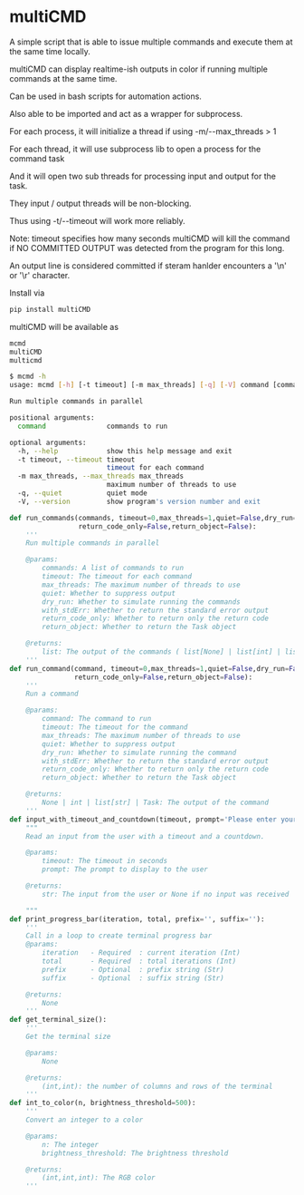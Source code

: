 # multiCMD
A simple script that is able to issue multiple commands and execute them at the same time locally.

multiCMD can display realtime-ish outputs in color if running multiple commands at the same time.

Can be used in bash scripts for automation actions.

Also able to be imported and act as a wrapper for subprocess.

For each process, it will initialize a thread if using -m/--max_threads > 1

For each thread, it will use subprocess lib to open a process for the command task

And it will open two sub threads for processing input and output for the task.

They input / output threads will be non-blocking.

Thus using -t/--timeout will work more reliably.

Note: timeout specifies how many seconds multiCMD will kill the command if NO COMMITTED OUTPUT was detected from the program for this long.

An output line is considered committed if steram hanlder encounters a '\n' or '\r' character.


Install via
```bash
pip install multiCMD
```

multiCMD will be available as
```bash
mcmd
multiCMD
multicmd
```


```bash
$ mcmd -h
usage: mcmd [-h] [-t timeout] [-m max_threads] [-q] [-V] command [command ...]

Run multiple commands in parallel

positional arguments:
  command               commands to run

optional arguments:
  -h, --help            show this help message and exit
  -t timeout, --timeout timeout
                        timeout for each command
  -m max_threads, --max_threads max_threads
                        maximum number of threads to use
  -q, --quiet           quiet mode
  -V, --version         show program's version number and exit
```

```python
def run_commands(commands, timeout=0,max_threads=1,quiet=False,dry_run=False,with_stdErr=False,
				 return_code_only=False,return_object=False):
	'''
	Run multiple commands in parallel

	@params:
		commands: A list of commands to run
		timeout: The timeout for each command
		max_threads: The maximum number of threads to use
		quiet: Whether to suppress output
		dry_run: Whether to simulate running the commands
		with_stdErr: Whether to return the standard error output
		return_code_only: Whether to return only the return code
		return_object: Whether to return the Task object

	@returns:
		list: The output of the commands ( list[None] | list[int] | list[list[str]] | list[Task] )
	'''
def run_command(command, timeout=0,max_threads=1,quiet=False,dry_run=False,with_stdErr=False,
				return_code_only=False,return_object=False):
	'''
	Run a command

	@params:
		command: The command to run
		timeout: The timeout for the command
		max_threads: The maximum number of threads to use
		quiet: Whether to suppress output
		dry_run: Whether to simulate running the command
		with_stdErr: Whether to return the standard error output
		return_code_only: Whether to return only the return code
		return_object: Whether to return the Task object

	@returns:
		None | int | list[str] | Task: The output of the command
	'''
def input_with_timeout_and_countdown(timeout, prompt='Please enter your selection'):
	"""
	Read an input from the user with a timeout and a countdown.

	@params:
		timeout: The timeout in seconds
		prompt: The prompt to display to the user

	@returns:
		str: The input from the user or None if no input was received

	"""
def print_progress_bar(iteration, total, prefix='', suffix=''):
	'''
	Call in a loop to create terminal progress bar
	@params:
		iteration   - Required  : current iteration (Int)
		total       - Required  : total iterations (Int)
		prefix      - Optional  : prefix string (Str)
		suffix      - Optional  : suffix string (Str)

	@returns:
		None
	'''
def get_terminal_size():
	'''
	Get the terminal size

	@params:
		None

	@returns:
		(int,int): the number of columns and rows of the terminal
	'''
def int_to_color(n, brightness_threshold=500):
	'''
	Convert an integer to a color

	@params:
		n: The integer
		brightness_threshold: The brightness threshold

	@returns:
		(int,int,int): The RGB color
	'''
```